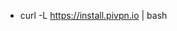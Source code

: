 
-   curl -L https://install.pivpn.io | bash

<!--stackedit_data:
eyJoaXN0b3J5IjpbLTkzNzYwMDA4NV19
-->